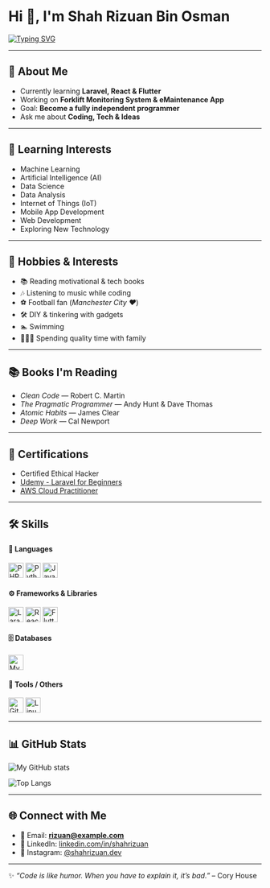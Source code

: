 # Hi 👋, I'm Shah Rizuan Bin Osman  

[![Typing SVG](https://readme-typing-svg.demolab.com?font=Fira+Code&pause=1000&color=FFFFFF&width=435&lines=💻+Software+Developer;📊+Data+Analyst;🚀+Explorer+of+Tech+%26+Life;📍+From+Malaysia)](https://git.io/typing-svg)


---

## 🌱 About Me
- Currently learning **Laravel, React & Flutter**  
- Working on **Forklift Monitoring System & eMaintenance App**  
- Goal: **Become a fully independent programmer**  
- Ask me about **Coding, Tech & Ideas**  

---

## 📖 Learning Interests
- Machine Learning  
- Artificial Intelligence (AI)  
- Data Science  
- Data Analysis  
- Internet of Things (IoT)  
- Mobile App Development  
- Web Development  
- Exploring New Technology  

---

## 🎨 Hobbies & Interests
- 📚 Reading motivational & tech books  
- 🎶 Listening to music while coding  
- ⚽ Football fan (*Manchester City ❤️*)  
- 🛠 DIY & tinkering with gadgets  
- 🏊 Swimming  
- 👨‍👩‍👧 Spending quality time with family  

---

## 📚 Books I'm Reading
- *Clean Code* — Robert C. Martin  
- *The Pragmatic Programmer* — Andy Hunt & Dave Thomas  
- *Atomic Habits* — James Clear  
- *Deep Work* — Cal Newport  

---

## 📜 Certifications
- Certified Ethical Hacker  
- [Udemy - Laravel for Beginners](link-to-cert)  
- [AWS Cloud Practitioner](link-to-cert)  

---

## 🛠 Skills

#### 🧮 Languages  
<img src="https://cdn.jsdelivr.net/gh/devicons/devicon/icons/php/php-original.svg" alt="PHP" width="30" height="30"/>  
<img src="https://cdn.jsdelivr.net/gh/devicons/devicon/icons/python/python-original.svg" alt="Python" width="30" height="30"/>  
<img src="https://cdn.jsdelivr.net/gh/devicons/devicon/icons/javascript/javascript-original.svg" alt="JavaScript" width="30" height="30"/>  

#### ⚙️ Frameworks & Libraries  
<img src="https://cdn.jsdelivr.net/gh/devicons/devicon/icons/laravel/laravel-plain.svg" alt="Laravel" width="30" height="30"/>  
<img src="https://cdn.jsdelivr.net/gh/devicons/devicon/icons/react/react-original.svg" alt="React" width="30" height="30"/>  
<img src="https://cdn.jsdelivr.net/gh/devicons/devicon/icons/flutter/flutter-plain.svg" alt="Flutter" width="30" height="30"/>  

#### 🗄 Databases  
<img src="https://cdn.jsdelivr.net/gh/devicons/devicon/icons/mysql/mysql-original.svg" alt="MySQL" width="30" height="30"/>  

#### 🔧 Tools / Others  
<img src="https://cdn.jsdelivr.net/gh/devicons/devicon/icons/git/git-original.svg" alt="Git" width="30" height="30"/>  
<img src="https://cdn.jsdelivr.net/gh/devicons/devicon/icons/linux/linux-original.svg" alt="Linux" width="30" height="30"/>  


---

## 📊 GitHub Stats
![My GitHub stats](https://github-readme-stats.vercel.app/api?username=shahrizuan&show_icons=true&theme=radical)  

![Top Langs](https://github-readme-stats.vercel.app/api/top-langs/?username=shahrizuan&layout=compact&theme=radical)  

---

## 🌐 Connect with Me
- 📧 Email: **rizuan@example.com**  
- 💼 LinkedIn: [linkedin.com/in/shahrizuan](https://linkedin.com/in/shahrizuan)  
- 📸 Instagram: [@shahrizuan.dev](https://instagram.com/shahrizuan.dev)  

---

✨ *“Code is like humor. When you have to explain it, it’s bad.”* – Cory House

